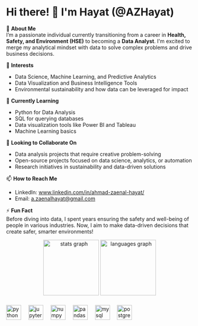 # Hi there! 👋 I'm Hayat (@AZHayat)

🌟 **About Me**  
I’m a passionate individual currently transitioning from a career in **Health, Safety, and Environment (HSE)** to becoming a **Data Analyst**. I'm excited to merge my analytical mindset with data to solve complex problems and drive business decisions.

👀 **Interests**  
- Data Science, Machine Learning, and Predictive Analytics  
- Data Visualization and Business Intelligence Tools  
- Environmental sustainability and how data can be leveraged for impact

🌱 **Currently Learning**  
- Python for Data Analysis  
- SQL for querying databases  
- Data visualization tools like Power BI and Tableau  
- Machine Learning basics

💞️ **Looking to Collaborate On**  
- Data analysis projects that require creative problem-solving  
- Open-source projects focused on data science, analytics, or automation  
- Research initiatives in sustainability and data-driven solutions

📫 **How to Reach Me**  
- LinkedIn: www.linkedin.com/in/ahmad-zaenal-hayat/
- Email: a.zaenalhayat@gmail.com


⚡ **Fun Fact**  
Before diving into data, I spent years ensuring the safety and well-being of people in various industries. Now, I aim to make data-driven decisions that create safer, smarter environments!


<div align="center">
  <img src="https://github-readme-stats.vercel.app/api?username=AZHayat&hide_title=false&hide_rank=false&show_icons=true&include_all_commits=true&count_private=true&disable_animations=false&theme=dracula&locale=en&hide_border=false&order=1" height="150" alt="stats graph"  />
  <img src="https://github-readme-stats.vercel.app/api/top-langs?username=AZHayat&locale=en&hide_title=false&layout=compact&card_width=320&langs_count=5&theme=dracula&hide_border=false&order=2" height="150" alt="languages graph"  />
</div>

###

<div align="left">
  <img src="https://cdn.jsdelivr.net/gh/devicons/devicon/icons/python/python-original.svg" height="40" alt="python logo"  />
  <img width="12" />
  <img src="https://cdn.jsdelivr.net/gh/devicons/devicon/icons/jupyter/jupyter-original.svg" height="40" alt="jupyter logo"  />
  <img width="12" />
  <img src="https://cdn.jsdelivr.net/gh/devicons/devicon/icons/numpy/numpy-original.svg" height="40" alt="numpy logo"  />
  <img width="12" />
  <img src="https://cdn.jsdelivr.net/gh/devicons/devicon/icons/pandas/pandas-original.svg" height="40" alt="pandas logo"  />
  <img width="12" />
  <img src="https://cdn.jsdelivr.net/gh/devicons/devicon/icons/mysql/mysql-original.svg" height="40" alt="mysql logo"  />
  <img width="12" />
  <img src="https://cdn.jsdelivr.net/gh/devicons/devicon/icons/postgresql/postgresql-original.svg" height="40" alt="postgresql logo"  />
</div>

###
